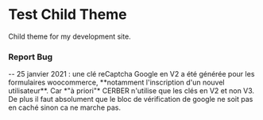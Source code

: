 <h1>Test Child Theme</h1>
Child theme for my development site.

<h3>Report Bug</h3>
-- 25 janvier 2021 : une clé reCaptcha Google en V2 a été générée pour les formulaires woocommerce, **notamment l'inscription d'un nouvel utilisateur**. Car *"à priori"* CERBER n'utilise que les clés en V2 et non V3. De plus il faut absolument que le bloc de vérification de google ne soit pas en caché sinon ca ne marche pas.